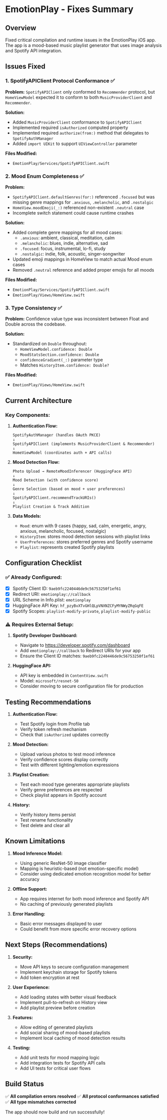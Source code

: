 # EmotionPlay - Fixes Summary

## Overview
Fixed critical compilation and runtime issues in the EmotionPlay iOS app. The app is a mood-based music playlist generator that uses image analysis and Spotify API integration.

## Issues Fixed

### 1. **SpotifyAPIClient Protocol Conformance** ✅
**Problem:** `SpotifyAPIClient` only conformed to `Recommender` protocol, but `HomeViewModel` expected it to conform to both `MusicProviderClient` and `Recommender`.

**Solution:**
- Added `MusicProviderClient` conformance to `SpotifyAPIClient`
- Implemented required `isAuthorized` computed property
- Implemented required `authorize(from:)` method that delegates to `SpotifyAuthManager`
- Added `import UIKit` to support `UIViewController` parameter

**Files Modified:**
- `EmotionPlay/Services/SpotifyAPIClient.swift`

### 2. **Mood Enum Completeness** ✅
**Problem:** 
- `SpotifyAPIClient.defaultGenres(for:)` referenced `.focused` but was missing genre mappings for `.anxious`, `.melancholic`, and `.nostalgic`
- `HomeView.moodEmoji(_:)` referenced non-existent `.neutral` case
- Incomplete switch statement could cause runtime crashes

**Solution:**
- Added complete genre mappings for all mood cases:
  - `.anxious`: ambient, classical, meditation, calm
  - `.melancholic`: blues, indie, alternative, sad
  - `.focused`: focus, instrumental, lo-fi, study
  - `.nostalgic`: indie, folk, acoustic, singer-songwriter
- Updated emoji mappings in HomeView to match actual Mood enum cases
- Removed `.neutral` reference and added proper emojis for all moods

**Files Modified:**
- `EmotionPlay/Services/SpotifyAPIClient.swift`
- `EmotionPlay/Views/HomeView.swift`

### 3. **Type Consistency** ✅
**Problem:** Confidence value type was inconsistent between Float and Double across the codebase.

**Solution:**
- Standardized on `Double` throughout:
  - `HomeViewModel.confidence: Double`
  - `MoodStatsSection.confidence: Double`
  - `confidenceGradient(_:)` parameter type
  - Matches `HistoryItem.confidence: Double?`

**Files Modified:**
- `EmotionPlay/Views/HomeView.swift`

## Current Architecture

### Key Components:

1. **Authentication Flow:**
   ```
   SpotifyAuthManager (handles OAuth PKCE)
   ↓
   SpotifyAPIClient (implements MusicProviderClient & Recommender)
   ↓
   HomeViewModel (coordinates auth + API calls)
   ```

2. **Mood Detection Flow:**
   ```
   Photo Upload → RemoteMoodInferencer (HuggingFace API)
   ↓
   Mood Detection (with confidence score)
   ↓
   Genre Selection (based on mood + user preferences)
   ↓
   SpotifyAPIClient.recommendTrackURIs()
   ↓
   Playlist Creation & Track Addition
   ```

3. **Data Models:**
   - `Mood`: enum with 9 cases (happy, sad, calm, energetic, angry, anxious, melancholic, focused, nostalgic)
   - `HistoryItem`: stores mood detection sessions with playlist links
   - `UserPreferences`: stores preferred genres and Spotify username
   - `Playlist`: represents created Spotify playlists

## Configuration Checklist

### ✅ Already Configured:
- [x] Spotify Client ID: `9aeb9fc2240446de9c56753250f1ef61`
- [x] Redirect URI: `emotionplay://callback`
- [x] URL Scheme in Info.plist: `emotionplay`
- [x] HuggingFace API Key: `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`
- [x] Spotify Scopes: `playlist-modify-private`, `playlist-modify-public`

### ⚠️ Requires External Setup:
1. **Spotify Developer Dashboard:**
   - Navigate to https://developer.spotify.com/dashboard
   - Add `emotionplay://callback` to Redirect URIs for your app
   - Ensure the Client ID matches: `9aeb9fc2240446de9c56753250f1ef61`

2. **HuggingFace API:**
   - API key is embedded in `ContentView.swift`
   - Model: `microsoft/resnet-50`
   - Consider moving to secure configuration file for production

## Testing Recommendations

1. **Authentication Flow:**
   - Test Spotify login from Profile tab
   - Verify token refresh mechanism
   - Check that `isAuthorized` updates correctly

2. **Mood Detection:**
   - Upload various photos to test mood inference
   - Verify confidence scores display correctly
   - Test with different lighting/emotion expressions

3. **Playlist Creation:**
   - Test each mood type generates appropriate playlists
   - Verify genre preferences are respected
   - Check playlist appears in Spotify account

4. **History:**
   - Verify history items persist
   - Test rename functionality
   - Test delete and clear all

## Known Limitations

1. **Mood Inference Model:**
   - Using generic ResNet-50 image classifier
   - Mapping is heuristic-based (not emotion-specific model)
   - Consider using dedicated emotion recognition model for better accuracy

2. **Offline Support:**
   - App requires internet for both mood inference and Spotify API
   - No caching of previously generated playlists

3. **Error Handling:**
   - Basic error messages displayed to user
   - Could benefit from more specific error recovery options

## Next Steps (Recommendations)

1. **Security:**
   - Move API keys to secure configuration management
   - Implement keychain storage for Spotify tokens
   - Add token encryption at rest

2. **User Experience:**
   - Add loading states with better visual feedback
   - Implement pull-to-refresh on History view
   - Add playlist preview before creation

3. **Features:**
   - Allow editing of generated playlists
   - Add social sharing of mood-based playlists
   - Implement local caching of mood detection results

4. **Testing:**
   - Add unit tests for mood mapping logic
   - Add integration tests for Spotify API calls
   - Add UI tests for critical user flows

## Build Status
✅ **All compilation errors resolved**
✅ **All protocol conformances satisfied**
✅ **All type mismatches corrected**

The app should now build and run successfully!

